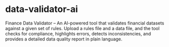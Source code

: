 # data-validator-ai
Finance Data Validator – An AI-powered tool that validates financial datasets against a given set of rules. Upload a rules file and a data file, and the tool checks for compliance, highlights errors, detects inconsistencies, and provides a detailed data quality report in plain language.
